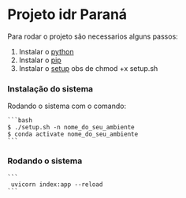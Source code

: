 # Projeto idr Paraná

Para rodar o projeto são necessarios alguns passos:

1. Instalar o [python]()
2. Instalar o [pip]()
4. Instalar o [setup]() obs de chmod +x setup.sh


### Instalação do sistema
Rodando o sistema com o comando:
    
    ```bash
    $ ./setup.sh -n nome_do_seu_ambiente
    $ conda activate nome_do_seu_ambiente
    ```
### Rodando o sistema
    
    ``` 
     uvicorn index:app --reload
    ```



